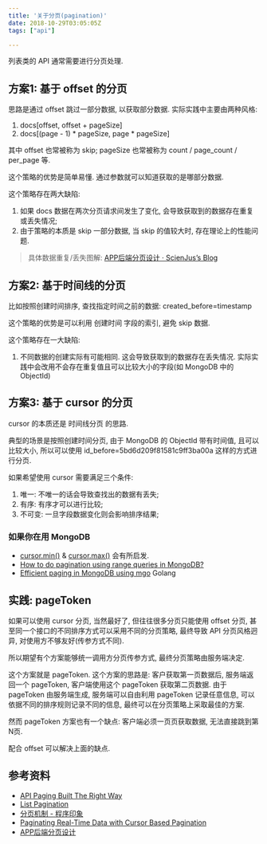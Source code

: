 ```yaml
---
title: '关于分页(pagination)'
date: 2018-10-29T03:05:05Z
tags: ["api"]

---
```


列表类的 API 通常需要进行分页处理. 

## 方案1: 基于 offset 的分页
思路是通过 offset 跳过一部分数据, 以获取部分数据. 实际实践中主要由两种风格:
1. docs[offset, offset + pageSize]
2. docs[(page - 1) * pageSize, page * pageSize]

其中 offset 也常被称为 skip; pageSize 也常被称为 count / page_count / per_page 等.

这个策略的优势是简单易懂. 通过参数就可以知道获取的是哪部分数据.

这个策略存在两大缺陷:
1. 如果 docs 数据在两次分页请求间发生了变化, 会导致获取到的数据存在重复或丢失情况;
2. 由于策略的本质是 skip 一部分数据, 当 skip 的值较大时, 存在理论上的性能问题.
> 具体数据重复/丢失图解: [APP后端分页设计 · ScienJus’s Blog](http://www.scienjus.com/app-server-paging/)

## 方案2: 基于时间线的分页
比如按照创建时间排序, 查找指定时间之前的数据: created_before=timestamp

这个策略的优势是可以利用 创建时间 字段的索引, 避免 skip 数据.

这个策略存在一大缺陷:
1. 不同数据的创建实际有可能相同. 这会导致获取到的数据存在丢失情况. 实际实践中会改用不会存在重复值且可以比较大小的字段(如 MongoDB 中的 ObjectId)

## 方案3: 基于 cursor 的分页
cursor 的本质还是 时间线分页 的思路.

典型的场景是按照创建时间分页, 由于 MongoDB 的 ObjectId 带有时间值, 且可以比较大小, 所以可以使用 id_before=5bd6d209f81581c9ff3ba00a 这样的方式进行分页.

如果希望使用 cursor 需要满足三个条件:
1. 唯一: 不唯一的话会导致查找出的数据有丢失;
2. 有序: 有序才可以进行比较;
3. 不可变: 一旦字段数据变化则会影响排序结果;

### 如果你在用 MongoDB
- [cursor.min()](https://docs.mongodb.com/manual/reference/method/cursor.min/) & [cursor.max()](https://docs.mongodb.com/manual/reference/method/cursor.max/) 会有所启发.
- [How to do pagination using range queries in MongoDB?](https://stackoverflow.com/questions/5525304/how-to-do-pagination-using-range-queries-in-mongodb/5526907#5526907)
- [Efficient paging in MongoDB using mgo](https://stackoverflow.com/questions/40634865/efficient-paging-in-mongodb-using-mgo) Golang

## 实践: pageToken
如果可以使用 cursor 分页, 当然最好了, 但往往很多分页只能使用 offset 分页, 甚至同一个接口的不同排序方式可以采用不同的分页策略, 最终导致 API 分页风格迥异, 对使用方不够友好(传参方式不同).

所以期望有个方案能够统一调用方分页传参方式, 最终分页策略由服务端决定.

这个方案就是 pageToken. 这个方案的思路是: 客户获取第一页数据后, 服务端返回一个 pageToken, 客户端使用这个 pageToken 获取第二页数据. 由于 pageToken 由服务端生成, 服务端可以自由利用 pageToken 记录任意信息, 可以依据不同的排序规则记录不同的信息, 最终可以在分页策略上采取最佳的方案.

然而 pageToken 方案也有一个缺点: 客户端必须一页页获取数据, 无法直接跳到第N页. 

配合 offset 可以解决上面的缺点.

## 参考资料
- [API Paging Built The Right Way](https://mixmax.com/blog/api-paging-built-the-right-way/)
- [List Pagination](https://cloud.google.com/apis/design/design_patterns#list_pagination)
- [分页机制 - 程序印象](https://www.do1618.com/archives/1157/%E5%88%86%E9%A1%B5%E6%9C%BA%E5%88%B6/)
- [Paginating Real-Time Data with Cursor Based Pagination](https://www.sitepoint.com/paginating-real-time-data-cursor-based-pagination)
- [APP后端分页设计](http://www.scienjus.com/app-server-paging/)